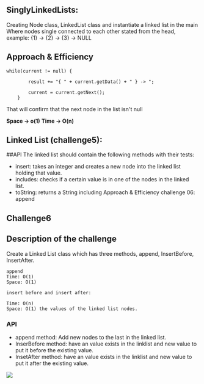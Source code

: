 ## SinglyLinkedLists:
Creating Node class, LinkedList class and instantiate a linked list in the main
Where nodes single connected to each other stated from the head, example: {1} -> {2} -> {3} -> NULL

## Approach & Efficiency
```
while(current != null) {

        result += "{ " + current.getData() + " } -> ";

        current = current.getNext();
    }
```

That will confirm that the next node in the list isn't null

**Space -> o(1)**
**Time -> O(n)**

## Linked List (challenge5):
##API
The linked list should contain the following methods with their tests:

* insert: takes an integer and creates a new node into the linked list holding that value.
* includes: checks if a certain value is in one of the nodes in the linked list.
* toString: returns a String including Approach & Efficiency
  challenge 06:
  append
## Challenge6

## Description of the challenge
Create a Linked List class which has three methods, append, InsertBefore, InsertAfter.
````
append
Time: O(1)
Space: O(1)

insert before and insert after:

Time: O(n)
Space: O(1) the values of the linked list nodes.
````

### API

* append method: Add new nodes to the last in the linked list.
* InserBefore method: have an value exists in the linklist and new value to put it before the existing value.
* InsetAfter method: have an value exists in the linklist and new value to put it after the existing value.

<img src="/challenge6.png">




